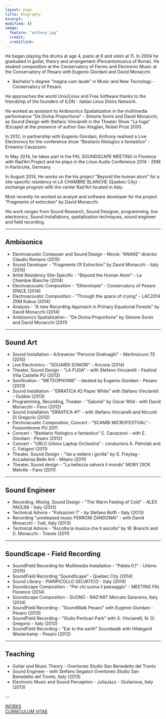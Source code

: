 ```yaml
---
layout: page
title: Biography
excerpt: 
modified: {}
image: 
  feature: "anthony.jpg"
  credit: 
  creditlink: 
---
```


He began playing the drums at age 4, piano at 6 and violin at 11. In 2004 he graduated in guitar, theory and arrangement (Percentomusica of Rome). He studied composition at the Conservatory of Fermo and Electronic Music at the Conservatory of Pesaro with Eugenio Giordani and David Monacchi.

- Bachelor's degree "magna cum laude" in Music and New Tecnology - Conservatory of Pesaro.

He approaches the world Unix/Linux and Free Software thanks to the friendship of the founders of ILDN - Italian Linux Distro Network.

He worked as assistant to Ambisonics Spatialization in the multimedia performance "De Divina Proportione" - Simone Sorini and David Monacchi, as Sound Design with Stefano Vinciarelli in the Theater Show "La fuga" (Escape) at the presence of author Gao Xingjian, Nobel Prize 2000.

In 2012, in partnership with Eugenio Giordani, Anthony realised a Live Electronics for the conference show “Bestiario filologico e fantastico” - Ermanno Cavazzoni.

In May 2014, he takes part in the FKL SOUNDSCAPE MEETING in Florence with Rad'Art Project and he plays in the Linux Audio Conference 2014 - ZKM in Karlsruhe, Germany

In August 2014, He works on the his project "Beyond the human atom" for a site-specific residency in LA CHAMBRE BLANCHE (Quebec City) - exchange program with the center Rad'Art located in Italy.

Most recently he worked as analyst and software developer for the project "Fragments of extinction" by David Monacchi.

His work ranges from Sound Research, Sound Designer, programming, live electronics, Sound Installations, spatialization techniques, sound engineer and field recording.

----

## Ambisonics

- Electroacustic Composer and Sound Design - Movie: "ANAKE" director Claudio Romano (2015) 
- Sound Developer - "Fragments Of Extinction" by David Monacchi - Italy (2015)
- Artist Residency Site-Specific - "Beyond the Human Atom" - La Chambre Blanche (2014)
- Electroacoustic Composition - "Etherotopie" - Conservatory of Pesaro SPACE (2014)
- Electroacoustic Composition - "Through the space of crying" - LAC2014 ZKM Kubus (2014)
- Analysis - "A new Recording Approach in Primary Equatorial Forests" by David  Monacchi (2014)
- Ambisonics Spatialization - "De Divina Proportione" by Simone Sorini and David Monacchi (2011)

---

## Sound Art 

- Sound Installation - A/traverso "Percorsi Ondivaghi" - Martinsicuro TE (2015)
- Live Electronics - "SGUARDI SONORI" - Ancona (2014) 
- Theater, Sound Design - "LA FUGA" - with Stefano Vinciarelli - Festival Villa Castelle PU (2013)
- Sonification - "METEOPHONIE" - ideated by Eugenio Giordani - Pesaro (2013)
- Sound Installation - "ERRATICA #2 Paper White" with Stefano Vinciarelli - Gubbio (2013)
- Programming, Recording, Theater - "Salomè" by Oscar Wild - with David Monacchi - Fano (2012)
- Sound Installation "ERRATICA #1" - with Stefano Vinciarelli and Niccolò Di Gregorio (2012)
- Electroacustic Composition, Concert - "SCAMBI MICROFESTIVAL" - Fossombrone PU 2011
- Concert - "Bestiario filologico e fantastico" E. Cavazzoni - with E. Giordani - Pesaro (2012)
- Concert - "URLO Urbino Laptop Orchestra" - conductors A. Petrolati and C. Fatigoni (2011)
- Theater, Sound Design - "Vai a vedere i gorilla" by G. Freytag - Accademia Belle Arti - Milano (2011)
- Theater, Sound design - "La bellezza salverà il mondo" MOBY DICK Melville - Fano (2011)

---

## Sound Engineer

- Recording, Mixing, Sound Design - "The Warm Feeling of Cold" - ALEX PAOLINI - Italy (2013)
- Technical Advice - "Pulsazioni 1" - by Stefano Boffi - Italy (2013)
- Recording "unreleased music FERRONI ZANDONAI" - with David Monacchi - Todi, Italy (2013)
- Technical Advice - "Ascolta la musica che ti ascolta" by W. Branchi and D. Monacchi - Trieste (2011)

---

## SoundScape - Field Recording

- SoundField Recording for Multimedia Installation - "Palela 0.1" - Urbino (2015)
- SoundField Recording "SoundScape" - Quebec City (2014)
- Sound Library - PIANPICOLLO SELVATICO - Italy (2014)
- Soundscape Composition - "Per chi suona il paesaggio" - MEETING FKL Florence (2014) 
- Soundscape Composition - SUONO - RAD'ART Mercato Saraceno, Italy (2014)
- SoundField Recording - "SoundWalk Pesaro" with Eugenio Giordani - Pesaro (2013)
- SoundField Recording - "Giulio Perticari Park" with S. Vinciarelli, N. Di Gregorio - Italy (2012)
- SoundField Recording - "Ear to the earth" Soundwalk with Hildegard Westerkamp - Pesaro (2012) 

---

## Teaching

- Guitar and Music Theory - Overtones Studio San Benedetto del Tronto
- Sound Engineer - with Stefano Segatori Overtones Studio San Benedetto del Tronto, Italy (2013)
- Electronic Music and Sound Perception - JuliaJazz - Giulianova, Italy (2013)

--

 <div markdown="0"><a href="/works" class="btn">WORKS</a></div>

 <div markdown="0"><a href=" https://dl.dropboxusercontent.com/u/14847530/anthony_di_furia_CV.pdf" class="btn">CURRICULUM VITAE</a></div> 
 


